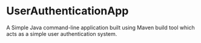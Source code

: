 # UserAuthenticationApp
A Simple Java command-line application built using Maven build tool which acts as a simple user authentication system.
